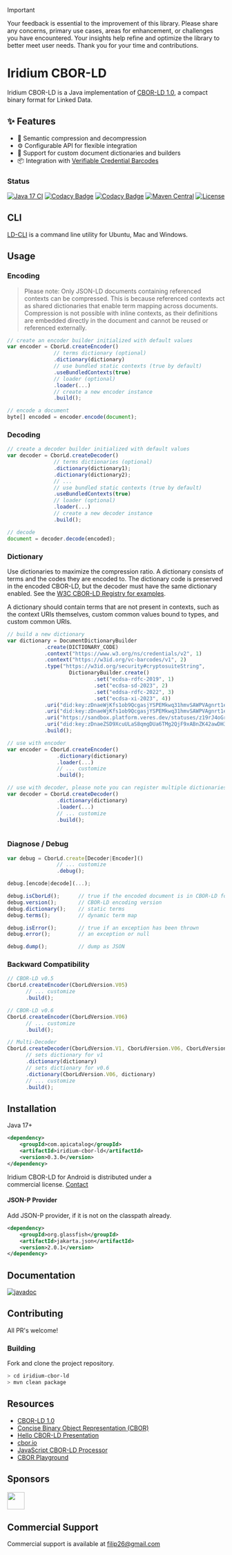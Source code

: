 
> [!IMPORTANT]
> Your feedback is essential to the improvement of this library. Please share any concerns, primary use cases, areas for enhancement, or challenges you have encountered. Your insights help refine and optimize the library to better meet user needs. Thank you for your time and contributions.

# Iridium CBOR-LD

Iridium CBOR-LD is a Java implementation of [CBOR-LD 1.0](https://json-ld.github.io/cbor-ld-spec/), a compact binary format for Linked Data.

## ✨ Features

- 🔄 Semantic compression and decompression
- ⚙️ Configurable API for flexible integration
- 🧱 Support for custom document dictionaries and builders
- 📦 Integration with [Verifiable Credential Barcodes](https://w3c-ccg.github.io/vc-barcodes/)


### Status

[![Java 17 CI](https://github.com/filip26/iridium-cbor-ld/actions/workflows/java17-push.yml/badge.svg)](https://github.com/filip26/iridium-cbor-ld/actions/workflows/java17-push.yml)
[![Codacy Badge](https://app.codacy.com/project/badge/Grade/07fd47ee8fa64d68a47cc83365fa07d6)](https://app.codacy.com/gh/filip26/iridium-cbor-ld/dashboard?utm_source=gh&utm_medium=referral&utm_content=&utm_campaign=Badge_grade)
[![Codacy Badge](https://app.codacy.com/project/badge/Coverage/07fd47ee8fa64d68a47cc83365fa07d6)](https://app.codacy.com/gh/filip26/iridium-cbor-ld/dashboard?utm_source=gh&utm_medium=referral&utm_content=&utm_campaign=Badge_coverage)
[![Maven Central](https://img.shields.io/maven-central/v/com.apicatalog/iridium-cbor-ld.svg?label=Maven%20Central)](https://search.maven.org/search?q=g:com.apicatalog%20AND%20a:iridium-cbor-ld)
[![License](https://img.shields.io/badge/License-Apache%202.0-blue.svg)](https://opensource.org/licenses/Apache-2.0)


## CLI
[LD-CLI](https://github.com/filip26/ld-cli) is a command line utility for Ubuntu, Mac and Windows.

## Usage

### Encoding

> Please note: Only JSON-LD documents containing referenced contexts can be compressed. This is because referenced contexts act as shared dictionaries that enable term mapping across documents. Compression is not possible with inline contexts, as their definitions are embedded directly in the document and cannot be reused or referenced externally.


```javascript
// create an encoder builder initialized with default values
var encoder = CborLd.createEncoder()
               // terms dictionary (optional)
               .dictionary(dictionary)
               // use bundled static contexts (true by default)
               .useBundledContexts(true)
               // loader (optional)
               .loader(...)
               // create a new encoder instance
               .build(); 

// encode a document
byte[] encoded = encoder.encode(document);
```

### Decoding

```javascript
// create a decoder builder initialized with default values
var decoder = CborLd.createDecoder()
               // terms dictionaries (optional)
               .dictionary(dictionary1);
               .dictionary(dictionary2);               
               // ...
               // use bundled static contexts (true by default)
               .useBundledContexts(true)
               // loader (optional)
               .loader(...)
               // create a new decoder instance
               .build(); 

// decode
document = decoder.decode(encoded);
```

### Dictionary

Use dictionaries to maximize the compression ratio. A dictionary consists of terms and the codes they are encoded to. The dictionary code is preserved in the encoded CBOR-LD, but the decoder must have the same dictionary enabled. See the [W3C CBOR-LD Registry for examples](https://json-ld.github.io/cbor-ld-spec/#registry).

A dictionary should contain terms that are not present in contexts, such as the context URIs themselves, custom common values bound to types, and custom common URIs.

```javascript
// build a new dictionary
var dictionary = DocumentDictionaryBuilder
            .create(DICTIONARY_CODE)
            .context("https://www.w3.org/ns/credentials/v2", 1)
            .context("https://w3id.org/vc-barcodes/v1", 2)
            .type("https://w3id.org/security#cryptosuiteString",
                    DictionaryBuilder.create()
                            .set("ecdsa-rdfc-2019", 1)
                            .set("ecdsa-sd-2023", 2)
                            .set("eddsa-rdfc-2022", 3)
                            .set("ecdsa-xi-2023", 4))
            .uri("did:key:zDnaeWjKfs1ob9QcgasjYSPEMkwq31hmvSAWPVAgnrt1e9GKj", 1)
            .uri("did:key:zDnaeWjKfs1ob9QcgasjYSPEMkwq31hmvSAWPVAgnrt1e9GKj#zDnaeWjKfs1ob9QcgasjYSPEMkwq31hmvSAWPVAgnrt1e9GKj", 2)            
            .uri("https://sandbox.platform.veres.dev/statuses/z19rJ4oGrbFCqf3cNTVDHSbNd/status-lists", 3)
            .uri("did:key:zDnaeZSD9XcuULaS8qmgDUa6TMg2QjF9xABnZK42awDH3BEzj", 4)
            .build();

// use with encoder
var encoder = CborLd.createEncoder()
                .dictionary(dictionary)
                .loader(...)
                // ... customize
                .build();

// use with decoder, please note you can register multiple dictionaries
var decoder = CborLd.createDecoder()
                .dictionary(dictionary)
                .loader(...)
                // ... customize
                .build();
               
```

### Diagnose / Debug

```javascript
var debug = CborLd.create[Decoder|Encoder]()
                // ... customize
                .debug();

debug.[encode|decode](...);

debug.isCborLd();      // true if the encoded document is in CBOR-LD format
debug.version();       // CBOR-LD encoding version
debug.dictionary();    // static terms
debug.terms();         // dynamic term map

debug.isError();       // true if an exception has been thrown
debug.error();         // an exception or null

debug.dump();          // dump as JSON

```

### Backward Compatibility

```javascript
// CBOR-LD v0.5
CborLd.createEncoder(CborLdVersion.V05)
      // ... customize      
      .build();

// CBOR-LD v0.6
CborLd.createEncoder(CborLdVersion.V06)
      // ... customize      
      .build();

// Multi-Decoder 
CborLd.createDecoder(CborLdVersion.V1, CborLdVersion.V06, CborLdVersion.V05)
      // sets dictionary for v1
      .dictionary(dictionary)
      // sets dictionary for v0.6
      .dictionary(CborLdVersion.V06, dictionary)
      // ... customize
      .build();      
```


## Installation

Java 17+

```xml
<dependency>
    <groupId>com.apicatalog</groupId>
    <artifactId>iridium-cbor-ld</artifactId>
    <version>0.3.0</version>
</dependency>

```

Iridium CBOR-LD for Android is distributed under a commercial license. [Contact](mailto:filip26@gmail.com)

#### JSON-P Provider

Add JSON-P provider, if it is not on the classpath already.

```xml
<dependency>
    <groupId>org.glassfish</groupId>
    <artifactId>jakarta.json</artifactId>
    <version>2.0.1</version>
</dependency>
```

## Documentation

[![javadoc](https://javadoc.io/badge2/com.apicatalog/iridium-cbor-ld/javadoc.svg)](https://javadoc.io/doc/com.apicatalog/iridium-cbor-ld)

## Contributing

All PR's welcome!


### Building

Fork and clone the project repository.

```bash
> cd iridium-cbor-ld
> mvn clean package
```

## Resources

* [CBOR-LD 1.0](https://json-ld.github.io/cbor-ld-spec/)
* [Concise Binary Object Representation (CBOR)](https://datatracker.ietf.org/doc/html/rfc8949)
* [Hello CBOR-LD Presentation](https://docs.google.com/presentation/d/1ksh-gUdjJJwDpdleasvs9aRXEmeRvqhkVWqeitx5ZAE/edit?usp=sharing)
* [cbor.io](https://cbor.io/)
* [JavaScript CBOR-LD Processor](https://github.com/digitalbazaar/cborld)
* [CBOR Playground](https://cbor.me/)

## Sponsors

<a href="https://github.com/digitalbazaar">
  <img src="https://avatars.githubusercontent.com/u/167436?s=200&v=4" width="40" />
</a> 

## Commercial Support

Commercial support is available at filip26@gmail.com

